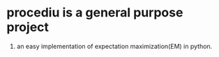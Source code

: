 # procediu is a general purpose project

1. an easy implementation of expectation maximization(EM) in python.
